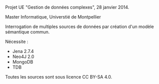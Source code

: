Projet UE "Gestion de données complexes", 28 janvier 2014.

Master Informatique, Universtié de Montpellier

Interrogation de multiples sources de données par création d'un modèle sémantique commun.

Nécessite :
+ Jena 2.7.4
+ Neo4J 2.0
+ MongoDB
+ TDB

Toutes les sources sont sous licence CC BY-SA 4.0.